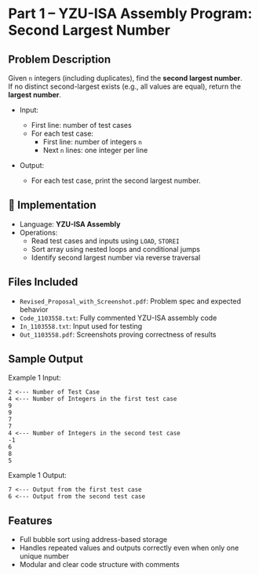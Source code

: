 # Part 1 – YZU-ISA Assembly Program: Second Largest Number

## Problem Description

Given `n` integers (including duplicates), find the **second largest number**.  
If no distinct second-largest exists (e.g., all values are equal), return the **largest number**.

- Input:  
  - First line: number of test cases  
  - For each test case:
    - First line: number of integers `n`
    - Next `n` lines: one integer per line

- Output:
  - For each test case, print the second largest number.

## 🔧 Implementation

- Language: **YZU-ISA Assembly**
- Operations:
  - Read test cases and inputs using `LOAD`, `STOREI`
  - Sort array using nested loops and conditional jumps
  - Identify second largest number via reverse traversal

## Files Included

- `Revised_Proposal_with_Screenshot.pdf`: Problem spec and expected behavior
- `Code_1103558.txt`: Fully commented YZU-ISA assembly code
- `In_1103558.txt`: Input used for testing
- `Out_1103558.pdf`: Screenshots proving correctness of results

## Sample Output

Example 1 Input:
```
2 <--- Number of Test Case
4 <--- Number of Integers in the first test case
9
9
7
7
4 <--- Number of Integers in the second test case
-1
6
8
5
```
Example 1 Output:
```
7 <--- Output from the first test case
6 <--- Output from the second test case
```


## Features

- Full bubble sort using address-based storage
- Handles repeated values and outputs correctly even when only one unique number
- Modular and clear code structure with comments
